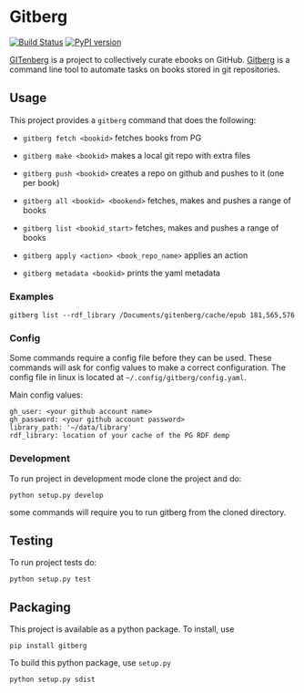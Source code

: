 # Gitberg
[![Build Status](https://travis-ci.org/gitenberg-dev/gitberg.svg?branch=master)](https://travis-ci.org/gitenberg-dev/gitberg)
[![PyPI version](https://img.shields.io/pypi/v/gitberg.svg)](https://pypi.python.org/pypi/gitberg)

[GITenberg](https://gitenberg.org/) is a project to collectively curate ebooks on GitHub.
[Gitberg](https://github.com/gitenberg-dev/gitberg) is a command line tool to automate tasks on books stored in git repositories.


## Usage

This project provides a `gitberg` command that does the following:

+ `gitberg fetch <bookid>` fetches books from PG
+ `gitberg make <bookid>` makes a local git repo with extra files
+ `gitberg push <bookid>` creates a repo on github and pushes to it (one per book)
+ `gitberg all <bookid> <bookend>` fetches, makes and pushes a range of books
+ `gitberg list <bookid_start>` fetches, makes and pushes a range of books

+ `gitberg apply <action> <book_repo_name>` applies an action
+ `gitberg metadata <bookid>` prints the yaml metadata


### Examples

```
gitberg list --rdf_library /Documents/gitenberg/cache/epub 181,565,576

```

### Config

Some commands require a config file before they can be used.
These commands will ask for config values to make a correct configuration.
The config file in linux is located at `~/.config/gitberg/config.yaml`.

Main config values:

    gh_user: <your github account name>
    gh_password: <your github account password>
    library_path: '~/data/library'
    rdf_library: location of your cache of the PG RDF demp

### Development

To run project in development mode clone the project and do:
    
    python setup.py develop

some commands will require you to run gitberg from the cloned directory.

## Testing

To run project tests do:

    python setup.py test


## Packaging

This project is available as a python package. To install, use 

    pip install gitberg
    
To build this python package, use `setup.py`

    python setup.py sdist

